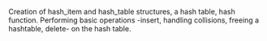 Creation of hash_item and hash_table structures, a hash table, hash function.
Performing basic operations -insert, handling collisions, freeing a hashtable, delete- on the hash table.
